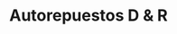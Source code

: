 ---
title: "Autorepuestos D & R"
url: /batey-uno/autorepuestos-d-und-r/
shop: reparación de automóviles
---
